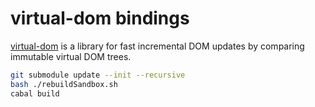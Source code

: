 # virtual-dom bindings

[virtual-dom](https://github.com/Matt-Esch/virtual-dom) is a library for fast incremental
DOM updates by comparing immutable virtual DOM trees.

```bash
git submodule update --init --recursive
bash ./rebuildSandbox.sh
cabal build
```